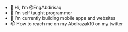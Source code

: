 - 👋 Hi, I’m @EngAbdirisaq
- 👀 I’m self taught programmer
- 🌱 I’m currently building mobile apps and websites
- 📫 How to reach me on my Abdirazak10 on my twitter

<!---
EngAbdirisaq/EngAbdirisaq is a ✨ special ✨ repository because its `README.md` (this file) appears on your GitHub profile.
You can click the Preview link to take a look at your changes.
--->
